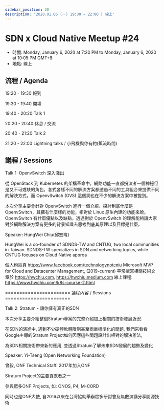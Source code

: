 ```yaml
---
sidebar_position: 20
description: '2020.01.06 (一) 19:00 ~ 22:00 | 線上'
---
```


# SDN x Cloud Native Meetup #24
- 時間: Monday, January 6, 2020 at 7:20 PM to Monday, January 6, 2020 at 10:05 PM GMT+8
- 地點: 線上

## 流程 / Agenda

19:20 - 19:30 報到

19:30 - 19:40 開場

19:40 - 20:20 Talk 1

20:20 - 20:40 休息 / 交流

20:40 - 21:20 Talk 2

21:20 - 22:00 Lightning talks / 小飛機與你有約(蕉流時間)

## 議程 / Sessions

Talk 1: OpenvSwitch 深入淺出

從 OpenStack 到 Kubernetes 的架構革命中，網路功能一直都扮演者一個神秘但是又不可或缺的角色，各式各樣不同的解決方案都透過不同的工具組合來提供不同的解決方式，而 OpenvSwitch (OVS) 這個詞也在不少的解決方案中被提到。

本次分享主要會針對 OpenvSwitch 進行一個介紹，探討到底什麼是 OpenvSwitch，其擁有什麼樣的功能，相對於 Linux 原生內建的功能來說， OpenvSwitch 有什麼優點以及缺點。透過對於 OpenvSwitch 的理解能夠讓大家對於網路解決方案有更多的背景知識去思考到底其原理以及目標是什麼。

Speaker: HungWei Chiu(邱宏瑋)

HungWei is a co-founder of SDNDS-TW and CNTUG, two local communities in Taiwan. SDNDS-TW specializes in SDN and networking topics, while CNTUG focuses on Cloud Native approa

個人粉絲頁 https://www.facebook.com/technologynoteniu
Microsoft MVP for Cloud and Datacenter Management, (2019-current)
平常撰寫相關技術文章於 https://hwchiu.com, https://hwchiu.medium.com
線上課程: https://www.hwchiu.com/k8s-course-2.html

======================= 議程內容 / Sessions =======================

Talk 2: Stratum - 讓你擁有真正的SDN

本次分享主要介紹整個Stratum專案的完整介紹加上相關的技術發展近況.

在SDN的演進中, 遇到不少硬體軟體限制甚至商業標準化的問題, 我們來看看 Google主導的Stratum Project如何因應這些問題設計出相對的解決辦法,

為SDN相關技術帶來新的應用, 並透過Stratum了解未來SDN發展的趨勢及變化

Speaker: Yi-Tseng (Open Networking Foundation)

曾毅, ONF Technical Staff. 2017年加入ONF

Stratum Project的主要貢獻者之一

參與眾多ONF Projects, 如: ONOS, P4, M-CORD

同時也是ONF大使, 自2016以來在台灣協助舉辦眾多研討會及無數演講分享開源技術
